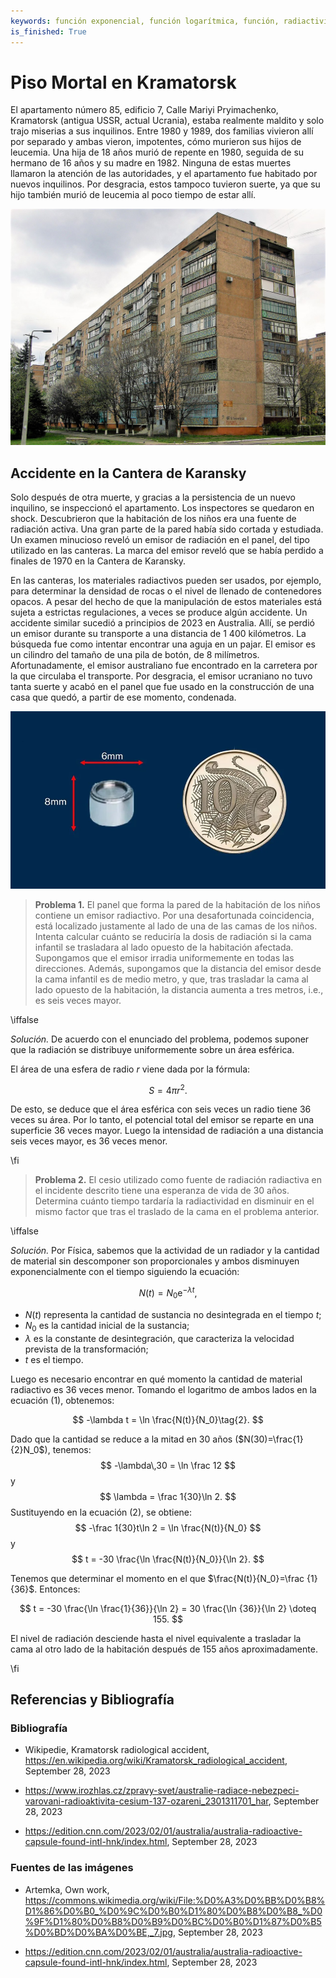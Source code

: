 ```yaml
---
keywords: función exponencial, función logarítmica, función, radiactividad
is_finished: True
---
```


# Piso Mortal en Kramatorsk

El apartamento número 85, edificio 7, Calle Mariyi Pryimachenko, Kramatorsk (antigua USSR, actual Ucrania),
estaba realmente maldito y solo trajo miserias
a sus inquilinos. Entre 1980 y 1989, dos familias vivieron allí
por separado y ambas vieron, impotentes, cómo murieron sus hijos de leucemia. Una
hija de 18 años murió de repente en 1980, seguida de su hermano de 16 años
y su madre en 1982. Ninguna de estas muertes llamaron la atención
de las autoridades, y el apartamento fue habitado por nuevos inquilinos. 
Por desgracia, estos tampoco tuvieron suerte, ya que su hijo también murió de leucemia al poco tiempo de estar allí.

![La casa en Kramatorsk donde ocurrieron muertes misteriosas](house_no_7.jpg)

## Accidente en la Cantera de Karansky

Solo después de otra muerte, y gracias a la persistencia de un nuevo inquilino, se inspeccionó el apartamento. Los inspectores se quedaron en shock.
Descubrieron que la habitación de los niños era una fuente de radiación
activa. Una gran parte de la pared había sido cortada y
estudiada. Un examen minucioso reveló un emisor de radiación en el
panel, del tipo utilizado en las canteras. La marca del emisor reveló
que se había perdido a finales de 1970 en la Cantera de Karansky.

En las canteras, los materiales radiactivos pueden ser usados, por ejemplo, para
determinar la densidad de rocas o el nivel de llenado de contenedores
opacos. A pesar del hecho de que la manipulación de estos materiales está
sujeta a estrictas regulaciones, a veces se produce algún accidente. Un accidente
similar sucedió a principios de 2023 en
Australia. Allí, se perdió un emisor durante su transporte a una distancia de
1 400 kilómetros. La búsqueda fue como intentar encontrar una aguja en
un pajar. El emisor es un cilindro del tamaño de una pila de botón,
de 8 milímetros. Afortunadamente, el emisor australiano fue encontrado en
la carretera por la que circulaba el transporte. Por desgracia, el emisor
ucraniano no tuvo tanta suerte y acabó en el panel que fue usado en
la construcción de una casa que quedó, a partir de ese momento, condenada.

![Una fuente radiactiva de tipo similar perdida en 2023 en Australia](australia-capsule-size.png)

> **Problema 1.** El panel que forma la pared de la habitación de los niños contiene
> un emisor radiactivo. Por una desafortunada coincidencia, está localizado justamente al lado de una de las camas de los niños. Intenta calcular cuánto se reduciría la
> dosis de radiación si la cama infantil se trasladara al
> lado opuesto de la habitación afectada. Supongamos que el emisor irradia uniformemente en todas las direcciones. Además, supongamos que la distancia
> del emisor desde la cama infantil es de medio metro, y que, tras trasladar la
> cama al lado opuesto de la habitación, la distancia aumenta a tres
> metros, i.e., es seis veces mayor.

\iffalse

*Solución.* De acuerdo con el enunciado del problema, podemos suponer que la radiación se distribuye uniformemente sobre
un área esférica.

El área de una esfera de radio $r$ viene dada por la fórmula: 

$$S = 4 \pi r^2.$$

De esto, se deduce que el área esférica con seis veces un
radio tiene 36 veces su área. Por lo tanto, el potencial total del emisor
se reparte en una superficie 36 veces mayor. Luego la
intensidad de radiación a una distancia seis veces mayor, es 36 veces menor.

\fi

> **Problema 2.** El cesio utilizado como fuente de radiación radiactiva
> en el incidente descrito tiene una esperanza de vida de 30 años. Determina cuánto
> tiempo tardaría la radiactividad en disminuir en el mismo
> factor que tras el traslado de la cama en el problema anterior.

\iffalse

*Solución.* Por Física, sabemos que la actividad de un radiador
y la cantidad de material sin descomponer son proporcionales y ambos
disminuyen exponencialmente con el tiempo siguiendo la ecuación:

$$
N(t) = N_0\mathrm{e}^{-\lambda t},\tag{1}
$$

* $N(t)$ representa la cantidad de sustancia no desintegrada en el tiempo $t$;
* $N_0$ es la cantidad inicial de la sustancia;
* $\lambda$ es la constante de desintegración, que caracteriza la velocidad prevista de la transformación;
* $t$ es el tiempo.

Luego es necesario encontrar en qué momento la cantidad de material
radiactivo es 36 veces menor. Tomando el logaritmo de ambos lados en la ecuación (1), obtenemos:

$$
-\lambda t = \ln \frac{N(t)}{N_0}\tag{2}.
$$

Dado que la cantidad se reduce a la mitad en 30 años ($N(30)=\frac{1}{2}N_0$), tenemos:
$$
-\lambda\,30 = \ln \frac 12
$$
y
$$
\lambda = \frac 1{30}\ln 2.
$$ 
Sustituyendo en la ecuación (2), se obtiene: 
$$
-\frac 1{30}t\ln 2 = \ln \frac{N(t)}{N_0}
$$
y 
$$
t = -30 \frac{\ln \frac{N(t)}{N_0}}{\ln 2}.
$$

Tenemos que determinar el momento en el que $\frac{N(t)}{N_0}=\frac {1}{36}$. Entonces:

$$
t = -30 \frac{\ln \frac{1}{36}}{\ln 2} =
30 \frac{\ln {36}}{\ln 2} \doteq 155.
$$

El nivel de radiación desciende hasta el nivel equivalente a trasladar la cama al otro lado de la habitación después de 155 años aproximadamente.

\fi

## Referencias y Bibliografía

### Bibliografía

* Wikipedie, Kramatorsk radiological accident,
  <https://en.wikipedia.org/wiki/Kramatorsk_radiological_accident>,
  September 28, 2023

* <https://www.irozhlas.cz/zpravy-svet/australie-radiace-nebezpeci-varovani-radioaktivita-cesium-137-ozareni_2301311701_har>,
  September 28, 2023

* <https://edition.cnn.com/2023/02/01/australia/australia-radioactive-capsule-found-intl-hnk/index.html>, September 28, 2023

### Fuentes de las imágenes

* Artemka, Own work, <https://commons.wikimedia.org/wiki/File:%D0%A3%D0%BB%D0%B8%D1%86%D0%B0_%D0%9C%D0%B0%D1%80%D0%B8%D0%B8_%D0%9F%D1%80%D0%B8%D0%B9%D0%BC%D0%B0%D1%87%D0%B5%D0%BD%D0%BA%D0%BE,_7.jpg>, September 28, 2023

* <https://edition.cnn.com/2023/02/01/australia/australia-radioactive-capsule-found-intl-hnk/index.html>, September 28, 2023
                                              



